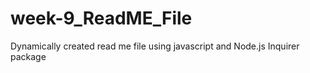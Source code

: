 # week-9_ReadME_File
Dynamically created read me file using javascript and Node.js Inquirer package
